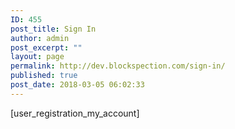 ```yaml
---
ID: 455
post_title: Sign In
author: admin
post_excerpt: ""
layout: page
permalink: http://dev.blockspection.com/sign-in/
published: true
post_date: 2018-03-05 06:02:33
---
```

[user_registration_my_account]